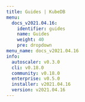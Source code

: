 ```yaml
---
title: Guides | KubeDB
menu:
  docs_v2021.04.16:
    identifier: guides
    name: Guides
    weight: 40
    pre: dropdown
menu_name: docs_v2021.04.16
info:
  autoscaler: v0.3.0
  cli: v0.18.0
  community: v0.18.0
  enterprise: v0.5.0
  installer: v2021.04.16
  version: v2021.04.16
---
```


